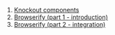 1. [Knockout components](./KnockoutComponents.md)
2. [Browserify (part 1 - introduction)](./Browserify.md)
2. [Browserify (part 2 - integration)](./Browserify2.md)
